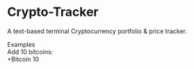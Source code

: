 # Crypto-Tracker
A text-based terminal Cryptocurrency portfolio & price tracker.

Examples<br>
Add 10 bitcoins:<br>
+Bitcoin 10
